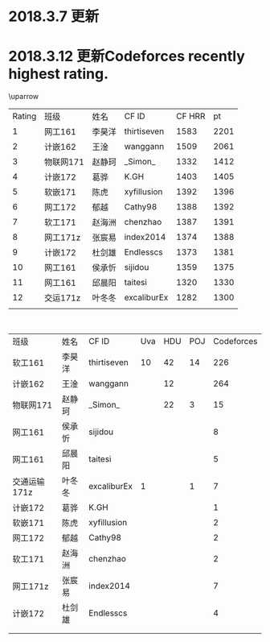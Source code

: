 # 2018.3.7 更新
# 2018.3.12 更新Codeforces recently highest rating.

\uparrow

<table>
   <tr>
      <td>Rating</td>
      <td>班级</td>
      <td>姓名</td>
      <td>CF ID</td>
      <td>CF HRR</td>
      <td>pt</td>
   </tr>
   <tr>
      <td>1</td>
      <td>网工161</td>
      <td>李昊洋</td>
      <td>thirtiseven</td>
      <td>1583</td>
      <td>2201</td>
   </tr>
   <tr>
      <td>2</td>
      <td>计嵌162</td>
      <td>王淦</td>
      <td>wanggann</td>
      <td>1509</td>
      <td>2061</td>
   </tr>
   <tr>
      <td>3</td>
      <td>物联网171</td>
      <td>赵静珂 </td>
      <td>_Simon_</td>
      <td>1332</td>
      <td>1412</td>
   </tr>
   <tr>
      <td>4</td>
      <td>计嵌172</td>
      <td>葛骅</td>
      <td>K.GH</td>
      <td>1403</td>
      <td>1405</td>
   </tr>
   <tr>
      <td>5</td>
      <td>软嵌171</td>
      <td>陈虎</td>
      <td>xyfillusion</td>
      <td>1392</td>
      <td>1396</td>
   </tr>
   <tr>
      <td>6</td>
      <td>网工172</td>
      <td>郁越</td>
      <td>Cathy98</td>
      <td>1388</td>
      <td>1392</td>
   </tr>
   <tr>
      <td>7</td>
      <td>软工171</td>
      <td>赵海洲</td>
      <td>chenzhao</td>
      <td>1387</td>
      <td>1391</td>
   </tr>
   <tr>
      <td>8</td>
      <td>网工171z</td>
      <td>张宸易</td>
      <td>index2014</td>
      <td>1374</td>
      <td>1388</td>
   </tr>
   <tr>
      <td>9</td>
      <td>计嵌172</td>
      <td>杜剑雄</td>
      <td>Endlesscs</td>
      <td>1373</td>
      <td>1381</td>
   </tr>
   <tr>
      <td>10</td>
      <td>网工161</td>
      <td>侯承忻</td>
      <td>sijidou</td>
      <td>1359</td>
      <td>1375</td>
   </tr>
   <tr>
      <td>11</td>
      <td>网工161</td>
      <td>邱晨阳</td>
      <td>taitesi</td>
      <td>1320</td>
      <td>1330</td>
   </tr>
   <tr>
      <td>12</td>
      <td>交运171z</td>
      <td>叶冬冬</td>
      <td>excaliburEx</td>
      <td>1282</td>
      <td>1300</td>
   </tr>
   <tr>
      <td></td>
   </tr>
</table>

<table align="center">
  <tr>
    <td>班级</td>
    <td>姓名</td>
    <td>CF ID</td>
    <td>Uva</td>
    <td>HDU</td>
    <td>POJ</td>
    <td>Codeforces</td>
  </tr>
  <tr>
    <td>软工161</td>
    <td>李昊洋</td>
    <td>thirtiseven</td>
    <td>10</td>
    <td>42</td>
    <td>14</td>
    <td>226</td>
  </tr>
  <tr>
    <td>计嵌162</td>
    <td>王淦</td>
    <td>wanggann</td>
    <td></td>
    <td>12</td>
    <td></td>
    <td>264</td>
  </tr>
  <tr>
    <td>物联网171</td>
    <td>赵静珂 </td>
    <td>_Simon_</td>
    <td></td>
    <td>22</td>
    <td>3</td>
    <td>15</td>
  </tr>
  <tr>
    <td>网工161</td>
    <td>侯承忻</td>
    <td>sijidou</td>
    <td></td>
    <td></td>
    <td></td>
    <td>8</td>
  </tr>
  <tr>
    <td>网工161</td>
    <td>邱晨阳</td>
    <td>taitesi</td>
    <td></td>
    <td></td>
    <td></td>
    <td>5</td>
  </tr>
  <tr>
    <td>交通运输171z</td>
    <td>叶冬冬</td>
    <td>excaliburEx</td>
    <td>1</td>
    <td></td>
    <td>1</td>
    <td>7</td>
  </tr>
  <tr>
    <td>计嵌172</td>
    <td>葛骅</td>
    <td>K.GH</td>
    <td></td>
    <td></td>
    <td></td>
    <td>1</td>
  </tr>
  <tr>
    <td>软嵌171</td>
    <td>陈虎</td>
    <td>xyfillusion</td>
    <td></td>
    <td></td>
    <td></td>
    <td>2</td>
  </tr>
  <tr>
    <td>网工172</td>
    <td>郁越</td>
    <td>Cathy98</td>
    <td></td>
    <td></td>
    <td></td>
    <td>2</td>
  </tr>
  <tr>
    <td>软工171</td>
    <td>赵海洲</td>
    <td>chenzhao</td>
    <td></td>
    <td></td>
    <td></td>
    <td>2</td>
  </tr>
  <tr>
    <td>网工171z</td>
    <td>张宸易</td>
    <td>index2014</td>
    <td></td>
    <td></td>
    <td></td>
    <td>7</td>
  </tr>
  <tr>
    <td>计嵌172</td>
    <td>杜剑雄</td>
    <td>Endlesscs</td>
    <td></td>
    <td></td>
    <td></td>
    <td>4</td>
  </tr>
  <tr>
    <td></td>
  </tr>
  <tr>
    <td></td>
  </tr>
</table>
